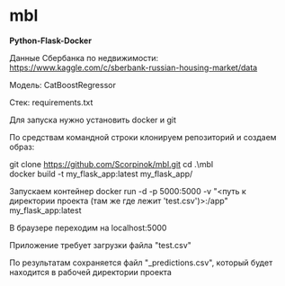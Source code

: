 # mbl

**Python-Flask-Docker**

Данные Сбербанка по недвижимости: https://www.kaggle.com/c/sberbank-russian-housing-market/data

Модель: CatBoostRegressor

Стек: requirements.txt

Для запуска нужно установить docker и git

По средствам командной строки 
клонируем репозиторий и создаем образ:

git clone https://github.com/Scorpinok/mbl.git
cd .\mbl\
docker build -t my_flask_app:latest my_flask_app/

Запускаем контейнер
docker run -d -p 5000:5000 -v "<путь к директории проекта (там же где лежит 'test.csv')>:/app" my_flask_app:latest

В браузере переходим на localhost:5000

Приложение требует загрузки файла "test.csv"

По результатам сохраняется файл "_predictions.csv",
который будет находится в рабочей директории проекта
